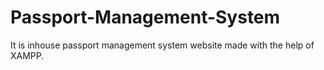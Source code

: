 # Passport-Management-System
It is inhouse passport management system website made with the help of XAMPP. 
